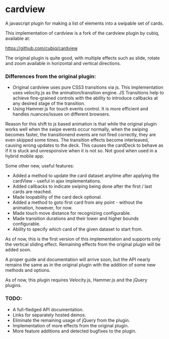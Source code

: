 # cardview
A javascript plugin for making a list of elements into a swipable set of cards.

This implementation of cardview is a fork of the cardview plugin by cubiq, available at:

https://github.com/cubiq/cardview

The original plugin is quite good, with multiple effects such as slide, rotate and zoom available in horizontal and vertical directions.

### Differences from the original plugin:
* Original cardview uses pure CSS3 transitions via js. This implementation uses velocity.js as the animation/transition engine. JS Transitions help to achieve fine-grained controls with the ability to introduce callbacks at any desired stage of the transition.
* Using Hammer.js for touch events control. It is more efficient and handles nuances/issues on different browsers.

Reason for this shift to js based animation is that while the original plugin works well when the swipe events occur normally, when the swiping becomes faster, the transitionend events are not fired correctly, they are even skipped some times. The transition effects become interleaved, causing wrong updates to the deck. This causes the cardDeck to behave as if it is stuck and unresponsive when it is not so. Not good when used in a hybrid mobile app.

Some other new, useful features:
* Added a method to update the card dataset anytime after applying the cardView - useful in ajax implementations.
* Added callbacks to indicate swiping being done after the first / last cards are reached.
* Made loopability of the card deck optional.
* Added a method to goto first card from any point - without the animation, however, for now.
* Made touch move distance for recognizing configurable.
* Made transition durations and their lower and higher bounds configurable.
* Ability to specify which card of the given dataset to start from.


As of now, this is the first version of this implementation and supports only the vertical sliding effect. Remaining effects from the original plugin will be added soon.

A proper guide and documentation will arrive soon, but the API nearly remains the same as in the original plugin with the addition of some new methods and options.

As of now, this plugin requires Velocity.js, Hammer.js and the jQuery plugins.

### TODO:
* A full-fledged API documentation.
* Links for separately hosted demos.
* Eliminate the remaining usage of jQuery from the plugin.
* Implementation of more effects from the original plugin.
* More feature additions and detected bugfixes to the plugin.


 
